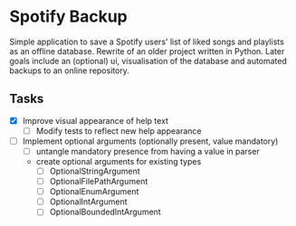 # Spotify Backup

Simple application to save a Spotify users' list of liked songs and
playlists as an offline database. Rewrite of an older project written in
Python. Later goals include an (optional) ui, visualisation of the
database and automated backups to an online repository.

## Tasks

- [x] Improve visual appearance of help text
    - [ ] Modify tests to reflect new help appearance
- [ ] Implement optional arguments (optionally present, value mandatory)
    - [ ] untangle mandatory presence from having a value in parser
    - create optional arguments for existing types
        - [ ] OptionalStringArgument
        - [ ] OptionalFilePathArgument
        - [ ] OptionalEnumArgument
        - [ ] OptionalIntArgument
        - [ ] OptionalBoundedIntArgument
